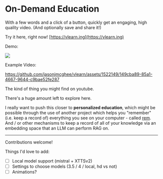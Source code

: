 # On-Demand Education

With a few words and a click of a button, quickly get an engaging, high quality video.
(And optionally save and share it!)

Try it here, right now! [https://vlearn.ing](https://vlearn.ing)

Demo:

<a href="https://www.loom.com/share/4a4de4d7153f4f4da797efb0cce93b84">
  <img style="max-width:300px;" src="https://cdn.loom.com/sessions/thumbnails/4a4de4d7153f4f4da797efb0cce93b84-with-play.gif">
</a>

Example Video:

https://github.com/jasonjmcghee/vlearn/assets/1522149/149cba89-85a1-4667-9644-c9bae52fe287


The kind of thing you might find on youtube.

There's a huge amount left to explore here.

I really want to push this closer to **personalized education**, 
which might be possible through the use of another project which
helps you "remember" (i.e. keep a record of) everything you see
on your computer - called [rem](https://github.com/jasonjmcghee/rem).
And / or other mechanisms to keep a record of all of your knowledge
via an embedding space that an LLM can perform RAG on.

------------------------------------

Contributions welcome!

Things I'd love to add:

- [ ] Local model support (mistral + XTTSv2)
- [ ] Settings to choose models (3.5 / 4 / local, hd vs not)
- [ ] Animations?
